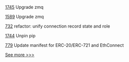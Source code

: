 
[1745](https://github.com/hyperledger/indy-node/pull/1745) Upgrade zmq

[1589](https://github.com/hyperledger/indy-plenum/pull/1589) Upgrade zmq

[732](https://github.com/hyperledger/aries-framework-javascript/pull/732) refactor: unify connection record state and role

[1744](https://github.com/hyperledger/indy-node/pull/1744) Unpin pip

[779](https://github.com/hyperledger/firefly/pull/779) Update manifest for ERC-20/ERC-721 and EthConnect


[See more >>>](https://start-here.hyperledger.org/pull-requests)
